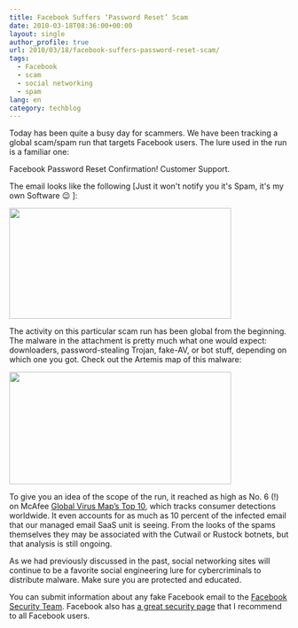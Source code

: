```yaml
---
title: Facebook Suffers ‘Password Reset’ Scam
date: 2010-03-18T08:36:00+00:00
layout: single
author_profile: true
url: 2010/03/18/facebook-suffers-password-reset-scam/
tags:
  - Facebook
  - scam
  - social networking
  - spam
lang: en
category: techblog
---
```

Today has been quite a busy day for scammers. We have been tracking a global scam/spam run that targets Facebook users. The lure used in the run is a familiar one:

<span>Facebook Password Reset Confirmation! Customer Support.</span>

The email looks like the following [Just it won't notify you it's Spam, it's my own Software 😉 ]:

<div>
  <a href="http://2.bp.blogspot.com/_vaUVXcmC3OI/S6Ha0X5FwCI/AAAAAAAABSU/U0e5rptcOuo/s1600-h/fac-scam.JPG" imageanchor="1"><img border="0" height="200" src="http://2.bp.blogspot.com/_vaUVXcmC3OI/S6Ha0X5FwCI/AAAAAAAABSU/U0e5rptcOuo/s400/fac-scam.JPG" width="400" /></a>
</div>

The activity on this particular scam run has been global from the beginning. The malware in the attachment is pretty much what one would expect: downloaders, password-stealing Trojan, fake-AV, or bot stuff, depending on which one you got. Check out the Artemis map of this malware:

<div>
  <a href="http://3.bp.blogspot.com/_vaUVXcmC3OI/S6HbNuUBocI/AAAAAAAABSY/xMa4X6oquVg/s1600-h/Avert-ArtemisFacebookScam.png" imageanchor="1"><img border="0" height="203" src="http://3.bp.blogspot.com/_vaUVXcmC3OI/S6HbNuUBocI/AAAAAAAABSY/xMa4X6oquVg/s400/Avert-ArtemisFacebookScam.png" width="400" /></a>
</div>

To give you an idea of the scope of the run, it reached as high as No. 6 (!) on McAfee [Global Virus Map’s Top 10](http://home.mcafee.com/VirusInfo/VirusMap.aspx), which tracks consumer detections worldwide. It even accounts for as much as 10 percent of the infected email that our managed email SaaS unit is seeing. From the looks of the spams themselves they may be associated with the Cutwail or Rustock botnets, but that analysis is still ongoing.

As we had previously discussed in the past, social networking sites will continue to be a favorite social engineering lure for cybercriminals to distribute malware. Make sure you are protected and educated.

You can submit information about any fake Facebook email to the [Facebook Security Team](http://www.facebook.com/help/contact.php?show_form=falsefacebooknotifications). Facebook also has [a great security page](http://www.facebook.com/security?v=app_4949752878) that I recommend to all Facebook users.